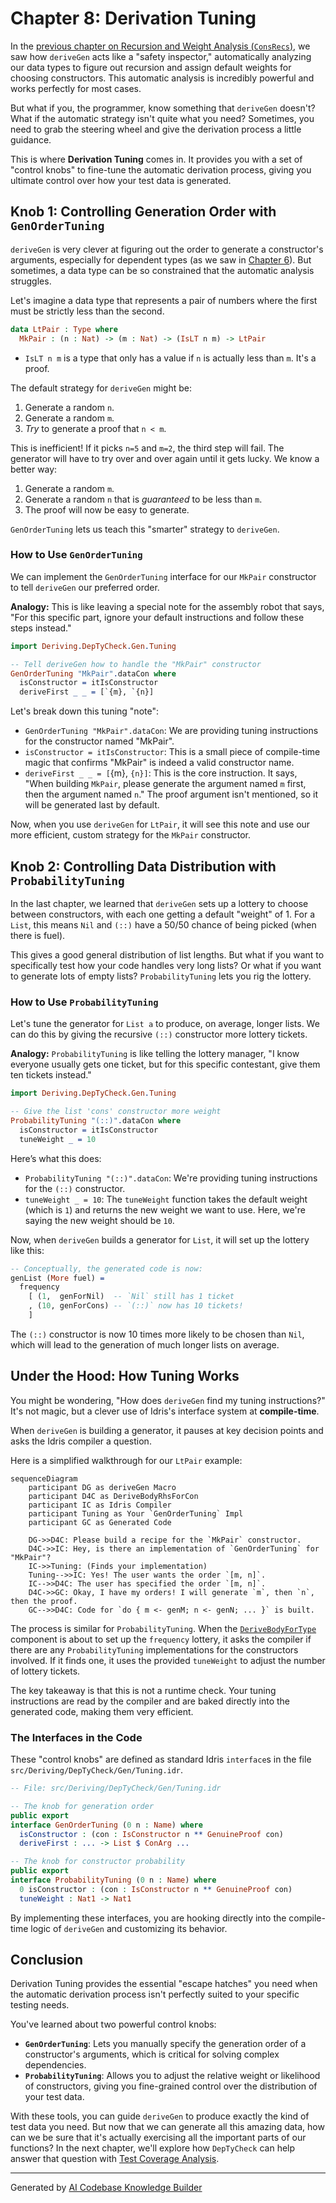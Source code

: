 # Chapter 8: Derivation Tuning

In the [previous chapter on Recursion and Weight Analysis (`ConsRecs`)](07_recursion_and_weight_analysis___consrecs___.md), we saw how `deriveGen` acts like a "safety inspector," automatically analyzing our data types to figure out recursion and assign default weights for choosing constructors. This automatic analysis is incredibly powerful and works perfectly for most cases.

But what if you, the programmer, know something that `deriveGen` doesn't? What if the automatic strategy isn't quite what you need? Sometimes, you need to grab the steering wheel and give the derivation process a little guidance.

This is where **Derivation Tuning** comes in. It provides you with a set of "control knobs" to fine-tune the automatic derivation process, giving you ultimate control over how your test data is generated.

## Knob 1: Controlling Generation Order with `GenOrderTuning`

`deriveGen` is very clever at figuring out the order to generate a constructor's arguments, especially for dependent types (as we saw in [Chapter 6](06_constructor_specific_derivation___derivebodyrhsforcon___.md)). But sometimes, a data type can be
so constrained that the automatic analysis struggles.

Let's imagine a data type that represents a pair of numbers where the first must be strictly less than the second.

```idris
data LtPair : Type where
  MkPair : (n : Nat) -> (m : Nat) -> (IsLT n m) -> LtPair
```
*   `IsLT n m` is a type that only has a value if `n` is actually less than `m`. It's a proof.

The default strategy for `deriveGen` might be:
1.  Generate a random `n`.
2.  Generate a random `m`.
3.  *Try* to generate a proof that `n < m`.

This is inefficient! If it picks `n=5` and `m=2`, the third step will fail. The generator will have to try over and over again until it gets lucky. We know a better way:

1.  Generate a random `m`.
2.  Generate a random `n` that is *guaranteed* to be less than `m`.
3.  The proof will now be easy to generate.

`GenOrderTuning` lets us teach this "smarter" strategy to `deriveGen`.

### How to Use `GenOrderTuning`

We can implement the `GenOrderTuning` interface for our `MkPair` constructor to tell `deriveGen` our preferred order.

**Analogy:** This is like leaving a special note for the assembly robot that says, "For this specific part, ignore your default instructions and follow these steps instead."

```idris
import Deriving.DepTyCheck.Gen.Tuning

-- Tell deriveGen how to handle the "MkPair" constructor
GenOrderTuning "MkPair".dataCon where
  isConstructor = itIsConstructor
  deriveFirst _ _ = [`{m}, `{n}]
```
Let's break down this tuning "note":
*   `GenOrderTuning "MkPair".dataCon`: We are providing tuning instructions for the constructor named "MkPair".
*   `isConstructor = itIsConstructor`: This is a small piece of compile-time magic that confirms "MkPair" is indeed a valid constructor name.
*   `deriveFirst _ _ = [`{m}, `{n}]`: This is the core instruction. It says, "When building `MkPair`, please generate the argument named `m` first, then the argument named `n`." The proof argument isn't mentioned, so it will be generated last by default.

Now, when you use `deriveGen` for `LtPair`, it will see this note and use our more efficient, custom strategy for the `MkPair` constructor.

## Knob 2: Controlling Data Distribution with `ProbabilityTuning`

In the last chapter, we learned that `deriveGen` sets up a lottery to choose between constructors, with each one getting a default "weight" of 1. For a `List`, this means `Nil` and `(::)` have a 50/50 chance of being picked (when there is fuel).

This gives a good general distribution of list lengths. But what if you want to specifically test how your code handles very long lists? Or what if you want to generate lots of empty lists? `ProbabilityTuning` lets you rig the lottery.

### How to Use `ProbabilityTuning`

Let's tune the generator for `List a` to produce, on average, longer lists. We can do this by giving the recursive `(::)` constructor more lottery tickets.

**Analogy:** `ProbabilityTuning` is like telling the lottery manager, "I know everyone usually gets one ticket, but for this specific contestant, give them ten tickets instead."

```idris
import Deriving.DepTyCheck.Gen.Tuning

-- Give the list 'cons' constructor more weight
ProbabilityTuning "(::)".dataCon where
  isConstructor = itIsConstructor
  tuneWeight _ = 10
```

Here’s what this does:
*   `ProbabilityTuning "(::)".dataCon`: We're providing tuning instructions for the `(::)` constructor.
*   `tuneWeight _ = 10`: The `tuneWeight` function takes the default weight (which is `1`) and returns the new weight we want to use. Here, we're saying the new weight should be `10`.

Now, when `deriveGen` builds a generator for `List`, it will set up the lottery like this:

```idris
-- Conceptually, the generated code is now:
genList (More fuel) =
  frequency
    [ (1,  genForNil)  -- `Nil` still has 1 ticket
    , (10, genForCons) -- `(::)` now has 10 tickets!
    ]
```
The `(::)` constructor is now 10 times more likely to be chosen than `Nil`, which will lead to the generation of much longer lists on average.

## Under the Hood: How Tuning Works

You might be wondering, "How does `deriveGen` find my tuning instructions?" It's not magic, but a clever use of Idris's interface system at **compile-time**.

When `deriveGen` is building a generator, it pauses at key decision points and asks the Idris compiler a question.

Here is a simplified walkthrough for our `LtPair` example:

```mermaid
sequenceDiagram
    participant DG as deriveGen Macro
    participant D4C as DeriveBodyRhsForCon
    participant IC as Idris Compiler
    participant Tuning as Your `GenOrderTuning` Impl
    participant GC as Generated Code

    DG->>D4C: Please build a recipe for the `MkPair` constructor.
    D4C->>IC: Hey, is there an implementation of `GenOrderTuning` for "MkPair"?
    IC->>Tuning: (Finds your implementation)
    Tuning-->>IC: Yes! The user wants the order `[m, n]`.
    IC-->>D4C: The user has specified the order `[m, n]`.
    D4C->>GC: Okay, I have my orders! I will generate `m`, then `n`, then the proof.
    GC-->>D4C: Code for `do { m <- genM; n <- genN; ... }` is built.
```
The process is similar for `ProbabilityTuning`. When the [`DeriveBodyForType`](05_single_type_derivation_core___derivebodyfortype___.md) component is about to set up the `frequency` lottery, it asks the compiler if there are any `ProbabilityTuning` implementations for the constructors involved. If it finds one, it uses the provided `tuneWeight` to adjust the number of lottery tickets.

The key takeaway is that this is not a runtime check. Your tuning instructions are read by the compiler and are baked directly into the generated code, making them very efficient.

### The Interfaces in the Code

These "control knobs" are defined as standard Idris `interface`s in the file `src/Deriving/DepTyCheck/Gen/Tuning.idr`.

```idris
-- File: src/Deriving/DepTyCheck/Gen/Tuning.idr

-- The knob for generation order
public export
interface GenOrderTuning (0 n : Name) where
  isConstructor : (con : IsConstructor n ** GenuineProof con)
  deriveFirst : ... -> List $ ConArg ...

-- The knob for constructor probability
public export
interface ProbabilityTuning (0 n : Name) where
  0 isConstructor : (con : IsConstructor n ** GenuineProof con)
  tuneWeight : Nat1 -> Nat1
```
By implementing these interfaces, you are hooking directly into the compile-time logic of `deriveGen` and customizing its behavior.

## Conclusion

Derivation Tuning provides the essential "escape hatches" you need when the automatic derivation process isn't perfectly suited to your specific testing needs.

You've learned about two powerful control knobs:
*   **`GenOrderTuning`**: Lets you manually specify the generation order of a constructor's arguments, which is critical for solving complex dependencies.
*   **`ProbabilityTuning`**: Allows you to adjust the relative weight or likelihood of constructors, giving you fine-grained control over the distribution of your test data.

With these tools, you can guide `deriveGen` to produce exactly the kind of test data you need. But now that we can generate all this amazing data, how can we be sure that it's actually exercising all the important parts of our functions? In the next chapter, we'll explore how `DepTyCheck` can help answer that question with [Test Coverage Analysis](09_test_coverage_analysis_.md).

---

Generated by [AI Codebase Knowledge Builder](https://github.com/The-Pocket/Tutorial-Codebase-Knowledge)